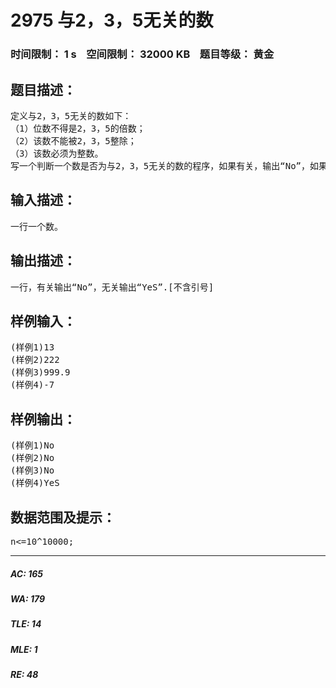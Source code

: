 # 2975 与2，3，5无关的数   
### 时间限制： 1 s&nbsp;&nbsp;&nbsp;&nbsp;空间限制： 32000 KB&nbsp;&nbsp;&nbsp;&nbsp;题目等级： 黄金  
## 题目描述：  

<pre>
定义与2，3，5无关的数如下：
（1）位数不得是2，3，5的倍数；
（2）该数不能被2，3，5整除；
（3）该数必须为整数。
写一个判断一个数是否为与2，3，5无关的数的程序，如果有关，输出“No”，如果无关，输出“YeS”。
</pre>
  
  
## 输入描述：  

<pre>
一行一个数。
</pre>
  
  
## 输出描述：  

<pre>
一行，有关输出“No”，无关输出“YeS”.[不含引号]
</pre>
  
  
## 样例输入：  

<pre>
(样例1)13
(样例2)222
(样例3)999.9
(样例4)-7
</pre>
  
  
## 样例输出：  

<pre>
(样例1)No
(样例2)No
(样例3)No
(样例4)YeS
</pre>
  
  
## 数据范围及提示：  

<pre>
n<=10^10000;
</pre>
  
  
***  

##### AC: 165  
##### WA: 179  
##### TLE: 14  
##### MLE: 1  
##### RE: 48  
